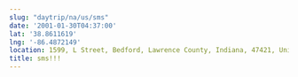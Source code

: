 ```yaml
---
slug: "daytrip/na/us/sms"
date: '2001-01-30T04:37:00'
lat: '38.8611619'
lng: '-86.4872149'
location: 1599, L Street, Bedford, Lawrence County, Indiana, 47421, United States
title: sms!!!
---
```



